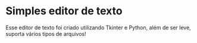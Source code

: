 # Simples editor de texto

Esse editor de texto foi criado utilizando Tkinter e Python, além de ser leve, suporta vários tipos de arquivos!